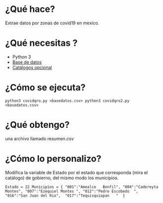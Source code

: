 # ¿Qué hace?

Extrae datos por zonas de covid19 en mexico.
# ¿Qué necesitas ?

* Python 3
* [Base de datos](https://www.gob.mx/salud/documentos/datos-abiertos-152127)
* [Catálogos opcional](https://www.gob.mx/salud/documentos/datos-abiertos-152127)

# ¿Cómo se ejecuta?
``
python3 covidqro.py <basedatos.csv>
python3 covidqro2.py <basedatos.csv>
``
# ¿Qué obtengo?
una archivo llamado resumen.csv

# ¿Cómo lo personalizo?

Modifica  la variable de Estado por el estado que corresponda (mira el catálogo) de gobierno,
del mismo modo los municipios.

``
Estado = 22
Municipios = {
	"001":"Amealco   Bonfil",
	"004":"Cadereyta Montes",
	"007":"Ezequiel Montes ",
	"012":"Pedro Escobedo  ", 
	"016":"San Juan del Rio", 
	"017":"Tequisquiapan   " 
}
``
